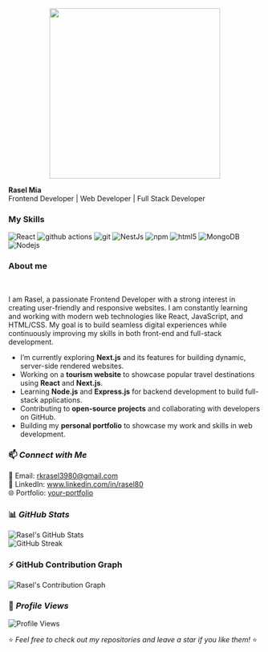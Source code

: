 

###

<br clear="both">

<div align="center">
  <img height="340" src="https://i.ibb.co.com/MD0Xj0rt/Black-And-Grey-Professional-Technology-Linked-In-Banner-1.png"  />
</div>

<p><strong>Rasel Mia</strong><br>Frontend Developer | Web Developer | Full Stack Developer</p>
<h3>My Skills</h3>
<p>
  <img alt="React" src="https://img.shields.io/badge/-React-45b8d8?style=flat-square&logo=react&logoColor=white" />
  <img alt="github actions" src="https://img.shields.io/badge/-Github_Actions-2088FF?style=flat-square&logo=github-actions&logoColor=white" />
  <img alt="git" src="https://img.shields.io/badge/-Git-F05032?style=flat-square&logo=git&logoColor=white" />
  <img alt="NestJs" src="https://img.shields.io/badge/-NestJs-ea2845?style=flat-square&logo=nestjs&logoColor=white" />
  <img alt="npm" src="https://img.shields.io/badge/-NPM-CB3837?style=flat-square&logo=npm&logoColor=white" />
  <img alt="html5" src="https://img.shields.io/badge/-HTML5-E34F26?style=flat-square&logo=html5&logoColor=white" />
  <img alt="MongoDB" src="https://img.shields.io/badge/-MongoDB-13aa52?style=flat-square&logo=mongodb&logoColor=white" />
  <img alt="Nodejs" src="https://img.shields.io/badge/-Nodejs-43853d?style=flat-square&logo=Node.js&logoColor=white" />
</p>
<h3>About me</h3></br><p>I am Rasel, a passionate Frontend Developer with a strong interest in creating user-friendly and responsive websites. I am constantly learning and working with modern web technologies like React, JavaScript, and HTML/CSS. My goal is to build seamless digital experiences while continuously improving my skills in both front-end and full-stack development.</p>

- I’m currently exploring **Next.js** and its features for building dynamic, server-side rendered websites.
- Working on a **tourism website** to showcase popular travel destinations using **React** and **Next.js**.
- Learning **Node.js** and **Express.js** for backend development to build full-stack applications.
- Contributing to **open-source projects** and collaborating with developers on GitHub.
- Building my **personal portfolio** to showcase my work and skills in web development.

### 📫 *Connect with Me*  
📧 Email: rkrasel3980@gmail.com  
🔗 LinkedIn: www.linkedin.com/in/rasel80  
🌐 Portfolio: [your-portfolio](#)  

### 📊 *GitHub Stats*  
![Rasel's GitHub Stats](https://github-readme-stats.vercel.app/api?username=rasel3980&show_icons=true&theme=radical)  
![GitHub Streak](https://github-readme-streak-stats.herokuapp.com/?user=rasel3980&theme=radical)  

### ⚡ GitHub Contribution Graph  
![Rasel's Contribution Graph](https://github-readme-activity-graph.vercel.app/graph?username=rasel3980&bg_color=1a1b27&color=38BDF8&line=FF7A00&point=F8E71C&area=true&hide_border=true&custom_title=🔥%20My%20GitHub%20Activity%20🔥)
 
### 👀 *Profile Views*  
![Profile Views](https://komarev.com/ghpvc/?username=rasel3980&color=blue)

⭐ *Feel free to check out my repositories and leave a star if you like them!* ⭐



